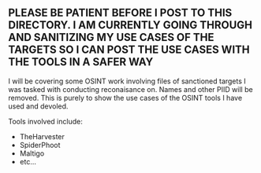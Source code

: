 ## PLEASE BE PATIENT BEFORE I POST TO THIS DIRECTORY. I AM CURRENTLY GOING THROUGH AND SANITIZING MY USE CASES OF THE TARGETS SO I CAN POST THE USE CASES WITH THE TOOLS IN A SAFER WAY


I will be covering some OSINT work involving files of sanctioned targets I was tasked with conducting reconaisance on.
Names and other PIID will be removed. This is purely to show the use cases of the OSINT tools I have used and devoled. 

Tools involved include:
- TheHarvester
- SpiderPhoot
- Maltigo
- etc...

